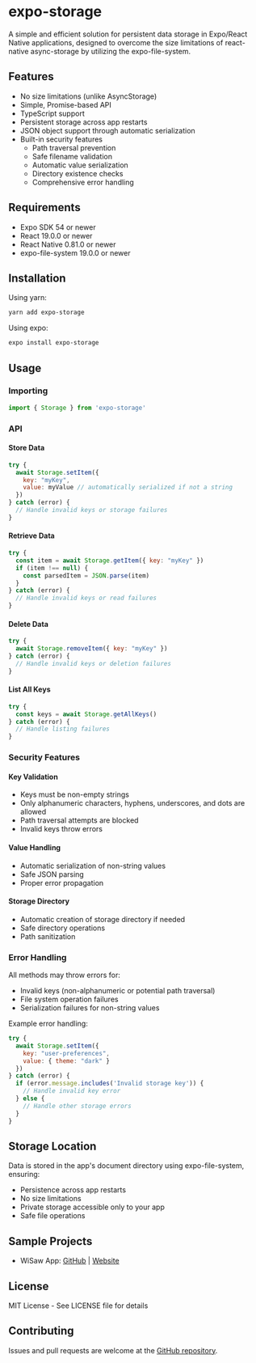 # expo-storage

A simple and efficient solution for persistent data storage in Expo/React Native applications, designed to overcome the size limitations of react-native async-storage by utilizing the expo-file-system.

## Features

- No size limitations (unlike AsyncStorage)
- Simple, Promise-based API
- TypeScript support
- Persistent storage across app restarts
- JSON object support through automatic serialization
- Built-in security features
  - Path traversal prevention
  - Safe filename validation
  - Automatic value serialization
  - Directory existence checks
  - Comprehensive error handling

## Requirements

- Expo SDK 54 or newer
- React 19.0.0 or newer
- React Native 0.81.0 or newer
- expo-file-system 19.0.0 or newer

## Installation

Using yarn:
```bash
yarn add expo-storage
```

Using expo:
```bash
expo install expo-storage
```

## Usage

### Importing

```javascript
import { Storage } from 'expo-storage'
```

### API

#### Store Data

```javascript
try {
  await Storage.setItem({
    key: "myKey",
    value: myValue // automatically serialized if not a string
  })
} catch (error) {
  // Handle invalid keys or storage failures
}
```

#### Retrieve Data

```javascript
try {
  const item = await Storage.getItem({ key: "myKey" })
  if (item !== null) {
    const parsedItem = JSON.parse(item)
  }
} catch (error) {
  // Handle invalid keys or read failures
}
```

#### Delete Data

```javascript
try {
  await Storage.removeItem({ key: "myKey" })
} catch (error) {
  // Handle invalid keys or deletion failures
}
```

#### List All Keys

```javascript
try {
  const keys = await Storage.getAllKeys()
} catch (error) {
  // Handle listing failures
}
```

### Security Features

#### Key Validation
- Keys must be non-empty strings
- Only alphanumeric characters, hyphens, underscores, and dots are allowed
- Path traversal attempts are blocked
- Invalid keys throw errors

#### Value Handling
- Automatic serialization of non-string values
- Safe JSON parsing
- Proper error propagation

#### Storage Directory
- Automatic creation of storage directory if needed
- Safe directory operations
- Path sanitization

### Error Handling

All methods may throw errors for:
- Invalid keys (non-alphanumeric or potential path traversal)
- File system operation failures
- Serialization failures for non-string values

Example error handling:
```javascript
try {
  await Storage.setItem({
    key: "user-preferences",
    value: { theme: "dark" }
  })
} catch (error) {
  if (error.message.includes('Invalid storage key')) {
    // Handle invalid key error
  } else {
    // Handle other storage errors
  }
}
```

## Storage Location

Data is stored in the app's document directory using expo-file-system, ensuring:
- Persistence across app restarts
- No size limitations
- Private storage accessible only to your app
- Safe file operations

## Sample Projects

- WiSaw App: [GitHub](https://github.com/echowaves/WiSaw) | [Website](https://www.wisaw.com/)

## License

MIT License - See LICENSE file for details

## Contributing

Issues and pull requests are welcome at the [GitHub repository](https://github.com/echowaves/expo-storage).
